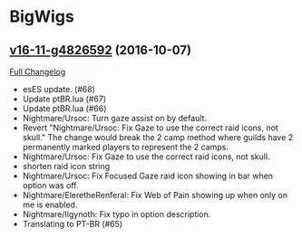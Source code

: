 # BigWigs

## [v16-11-g4826592](https://github.com/BigWigsMods/BigWigs/tree/4826592515e6cc253b0cc7acd8c572efbac55024) (2016-10-07) [](#top)
[Full Changelog](https://github.com/BigWigsMods/BigWigs/compare/v16...4826592515e6cc253b0cc7acd8c572efbac55024)

-   esES update. (#68)  
-   Update ptBR.lua (#67)  
-   Update ptBR.lua (#66)  
-   Nightmare/Ursoc: Turn gaze assist on by default.  
-   Revert "Nightmare/Ursoc: Fix Gaze to use the correct raid icons, not skull." The change would break the 2 camp method where guilds have 2 permanently marked players to represent the 2 camps.  
-   Nightmare/Ursoc: Fix Gaze to use the correct raid icons, not skull.  
-   shorten raid icon string  
-   Nightmare/Ursoc: Fix Focused Gaze raid icon showing in bar when option was off.  
-   Nightmare/EleretheRenferal: Fix Web of Pain showing up when only on me is enabled.  
-   Nightmare/Ilgynoth: Fix typo in option description.  
-   Translating to PT-BR (#65)  
